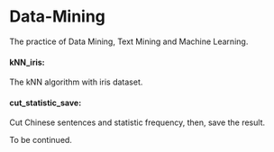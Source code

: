 # Data-Mining

The practice of Data Mining, Text Mining and Machine Learning.

#### kNN_iris:
The kNN algorithm with iris dataset.

#### cut_statistic_save:
Cut Chinese sentences and statistic frequency, then, save the result.

To be continued.
